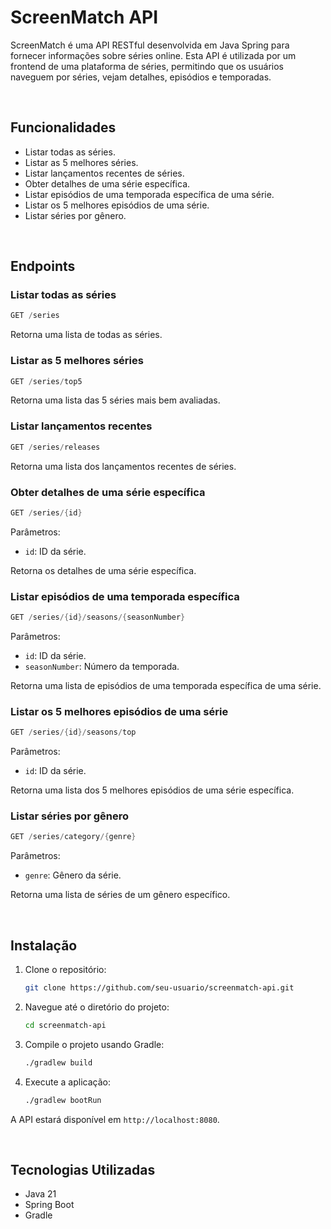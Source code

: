 # ScreenMatch API

ScreenMatch é uma API RESTful desenvolvida em Java Spring para fornecer informações sobre séries online. 
Esta API é utilizada por um frontend de uma plataforma de séries, permitindo que os usuários naveguem por séries, vejam detalhes, episódios e temporadas.

<br>

## Funcionalidades

- Listar todas as séries.
- Listar as 5 melhores séries.
- Listar lançamentos recentes de séries.
- Obter detalhes de uma série específica.
- Listar episódios de uma temporada específica de uma série.
- Listar os 5 melhores episódios de uma série.
- Listar séries por gênero.

<br>

## Endpoints

### Listar todas as séries

```java
GET /series
```

Retorna uma lista de todas as séries.

### Listar as 5 melhores séries

```java
GET /series/top5
```

Retorna uma lista das 5 séries mais bem avaliadas.

### Listar lançamentos recentes

```java
GET /series/releases
```

Retorna uma lista dos lançamentos recentes de séries.

### Obter detalhes de uma série específica

```java
GET /series/{id}
```

Parâmetros:
- `id`: ID da série.

Retorna os detalhes de uma série específica.

### Listar episódios de uma temporada específica

```java
GET /series/{id}/seasons/{seasonNumber}
```

Parâmetros:
- `id`: ID da série.
- `seasonNumber`: Número da temporada.

Retorna uma lista de episódios de uma temporada específica de uma série.

### Listar os 5 melhores episódios de uma série

```java
GET /series/{id}/seasons/top
```

Parâmetros:
- `id`: ID da série.

Retorna uma lista dos 5 melhores episódios de uma série específica.

### Listar séries por gênero

```java
GET /series/category/{genre}
```

Parâmetros:
- `genre`: Gênero da série.

Retorna uma lista de séries de um gênero específico.

<br>

## Instalação

1. Clone o repositório:
    ```bash
    git clone https://github.com/seu-usuario/screenmatch-api.git
    ```

2. Navegue até o diretório do projeto:
    ```bash
    cd screenmatch-api
    ```

3. Compile o projeto usando Gradle:
    ```bash
    ./gradlew build
    ```

4. Execute a aplicação:
    ```bash
    ./gradlew bootRun
    ```

A API estará disponível em `http://localhost:8080`.

<br>

## Tecnologias Utilizadas

- Java 21
- Spring Boot
- Gradle
